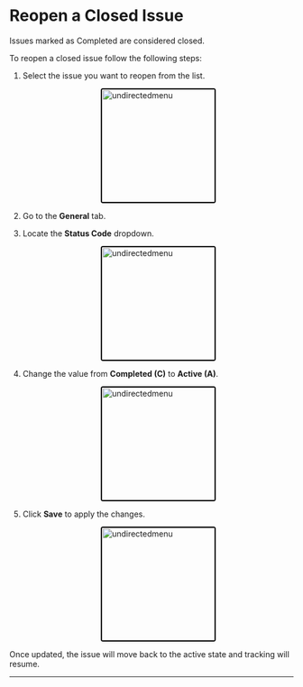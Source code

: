 # Reopen a Closed Issue
 Issues marked as Completed are considered closed. 

 To reopen a closed issue follow the following steps:

 1. Select the issue you want to reopen from the list.

    <div style="text-align: left;">
      <img src="./assets/image80.png"
       alt="undirectedmenu"
       style="height: 200px; margin: auto; display: block; cursor: zoom-in;
              border: 2px solid #000000; border-radius: 4px;"
       onclick="this.style.height='400px'; this.style.cursor='zoom-out';"
       ondblclick="this.style.height='200px'; this.style.cursor='zoom-in';">
      </div>

2. Go to the **General** tab.
3. Locate the **Status Code** dropdown.

    <div style="text-align: left;">
      <img src="./assets/image81.png"
       alt="undirectedmenu"
       style="height: 200px; margin: auto; display: block; cursor: zoom-in;
              border: 2px solid #000000; border-radius: 4px;"
       onclick="this.style.height='400px'; this.style.cursor='zoom-out';"
       ondblclick="this.style.height='200px'; this.style.cursor='zoom-in';">
      </div>

4. Change the value from **Completed (C)** to **Active (A)**.

    <div style="text-align: left;">
      <img src="./assets/image82.png"
       alt="undirectedmenu"
       style="height: 200px; margin: auto; display: block; cursor: zoom-in;
              border: 2px solid #000000; border-radius: 4px;"
       onclick="this.style.height='400px'; this.style.cursor='zoom-out';"
       ondblclick="this.style.height='200px'; this.style.cursor='zoom-in';">
      </div>

5. Click **Save** to apply the changes.

    <div style="text-align: left;">
      <img src="./assets/image83.png"
       alt="undirectedmenu"
       style="height: 200px; margin: auto; display: block; cursor: zoom-in;
              border: 2px solid #000000; border-radius: 4px;"
       onclick="this.style.height='400px'; this.style.cursor='zoom-out';"
       ondblclick="this.style.height='200px'; this.style.cursor='zoom-in';">
      </div>

Once updated, the issue will move back to the active state and tracking will resume.

---

<br><br>